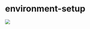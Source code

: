 # environment-setup

<a href="https://statcounter.com/" target="_blank"><img class="statcounter" src="https://c.statcounter.com/12895568/0/090416a8/1/?" referrerPolicy="no-referrer-when-downgrade"></a>
